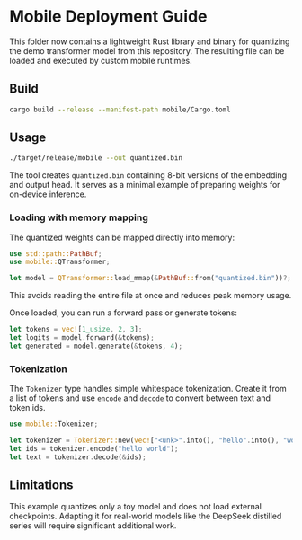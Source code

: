 # Mobile Deployment Guide

This folder now contains a lightweight Rust library and binary for quantizing the demo transformer model from this repository. The resulting file can be loaded and executed by custom mobile runtimes.

## Build

```bash
cargo build --release --manifest-path mobile/Cargo.toml
```

## Usage

```bash
./target/release/mobile --out quantized.bin
```

The tool creates `quantized.bin` containing 8-bit versions of the embedding and output head. It serves as a minimal example of preparing weights for on-device inference.

### Loading with memory mapping

The quantized weights can be mapped directly into memory:

```rust
use std::path::PathBuf;
use mobile::QTransformer;

let model = QTransformer::load_mmap(&PathBuf::from("quantized.bin"))?;
```

This avoids reading the entire file at once and reduces peak memory usage.

Once loaded, you can run a forward pass or generate tokens:

```rust
let tokens = vec![1_usize, 2, 3];
let logits = model.forward(&tokens);
let generated = model.generate(&tokens, 4);
```

### Tokenization

The `Tokenizer` type handles simple whitespace tokenization. Create it from a
list of tokens and use `encode` and `decode` to convert between text and token
ids.

```rust
use mobile::Tokenizer;

let tokenizer = Tokenizer::new(vec!["<unk>".into(), "hello".into(), "world".into()]);
let ids = tokenizer.encode("hello world");
let text = tokenizer.decode(&ids);
```

## Limitations

This example quantizes only a toy model and does not load external checkpoints. Adapting it for real-world models like the DeepSeek distilled series will require significant additional work.
